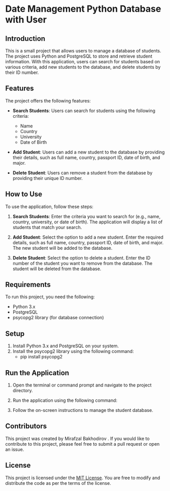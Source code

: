# Date Management Python Database with User

## Introduction

This is a small project that allows users to manage a database of students. The project uses Python and PostgreSQL to store and retrieve student information. With this application, users can search for students based on various criteria, add new students to the database, and delete students by their ID number.

## Features

The project offers the following features:

- **Search Students**: Users can search for students using the following criteria:
  - Name
  - Country
  - University
  - Date of Birth

- **Add Student**: Users can add a new student to the database by providing their details, such as full name, country, passport ID, date of birth, and major.

- **Delete Student**: Users can remove a student from the database by providing their unique ID number.

## How to Use

To use the application, follow these steps:

1. **Search Students**: Enter the criteria you want to search for (e.g., name, country, university, or date of birth). The application will display a list of students that match your search.

2. **Add Student**: Select the option to add a new student. Enter the required details, such as full name, country, passport ID, date of birth, and major. The new student will be added to the database.

3. **Delete Student**: Select the option to delete a student. Enter the ID number of the student you want to remove from the database. The student will be deleted from the database.

## Requirements

To run this project, you need the following:

- Python 3.x
- PostgreSQL
- psycopg2 library (for database connection)

## Setup

1. Install Python 3.x and PostgreSQL on your system.
2. Install the psycopg2 library using the following command:
   - pip install psycopg2



## Run the Application

1. Open the terminal or command prompt and navigate to the project directory.
2. Run the application using the following command:


3. Follow the on-screen instructions to manage the student database.

## Contributors

This project was created by Mirafzal Bakhodirov  . If you would like to contribute to this project, please feel free to submit a pull request or open an issue.

## License

This project is licensed under the [MIT License](LICENSE). You are free to modify and distribute the code as per the terms of the license.

